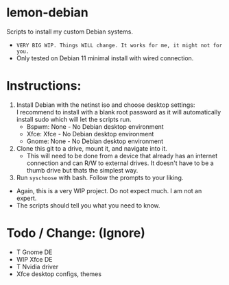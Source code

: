 # lemon-debian </br>
Scripts to install my custom Debian systems. </br>

 - `VERY BIG WIP. Things WILL change. It works for me, it might not for you.` </br>
 - Only tested on Debian 11 minimal install with wired connection. </br>

# Instructions: </br>
 1. Install Debian with the netinst iso and choose desktop settings: </br>
 I recommend to install with a blank root password as it will automatically install sudo which will let the scripts run. </br>
     - Bspwm: None - No Debian desktop environment </br>
     - Xfce: Xfce - No Debian desktop environment </br>
     - Gnome: None - No Debian desktop environment </br>
 2. Clone this git to a drive, mount it, and navigate into it. </br>
     - This will need to be done from a device that already has an internet connection and can R/W to external drives. It doesn't have to be a thumb drive but thats the simplest way. </br>
 3. Run `syschoose` with bash. Follow the prompts to your liking. </br>

 - Again, this is a very WIP project. Do not expect much. I am not an expert. </br>
 - The scripts should tell you what you need to know. </br>


# Todo / Change: (Ignore) </br>
 - T Gnome DE </br>
 - WIP Xfce DE </br>
 - T Nvidia driver </br>
 - Xfce desktop configs, themes </br>
